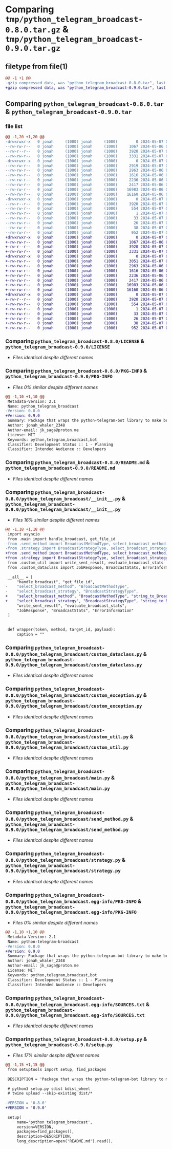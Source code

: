 # Comparing `tmp/python_telegram_broadcast-0.8.0.tar.gz` & `tmp/python_telegram_broadcast-0.9.0.tar.gz`

## filetype from file(1)

```diff
@@ -1 +1 @@
-gzip compressed data, was "python_telegram_broadcast-0.8.0.tar", last modified: Tue May  7 02:49:03 2024, max compression
+gzip compressed data, was "python_telegram_broadcast-0.9.0.tar", last modified: Tue May  7 03:29:33 2024, max compression
```

## Comparing `python_telegram_broadcast-0.8.0.tar` & `python_telegram_broadcast-0.9.0.tar`

### file list

```diff
@@ -1,20 +1,20 @@
-drwxrwxr-x   0 jonah     (1000) jonah     (1000)        0 2024-05-07 02:49:03.307685 python_telegram_broadcast-0.8.0/
--rw-rw-r--   0 jonah     (1000) jonah     (1000)     1067 2024-05-06 01:52:00.000000 python_telegram_broadcast-0.8.0/LICENSE
--rw-r--r--   0 jonah     (1000) jonah     (1000)     3920 2024-05-07 02:49:03.307685 python_telegram_broadcast-0.8.0/PKG-INFO
--rw-rw-r--   0 jonah     (1000) jonah     (1000)     3331 2024-05-07 02:48:22.000000 python_telegram_broadcast-0.8.0/README.md
-drwxrwxr-x   0 jonah     (1000) jonah     (1000)        0 2024-05-07 02:49:03.307685 python_telegram_broadcast-0.8.0/python_telegram_broadcast/
--rw-rw-r--   0 jonah     (1000) jonah     (1000)     2919 2024-05-07 02:48:22.000000 python_telegram_broadcast-0.8.0/python_telegram_broadcast/__init__.py
--rw-rw-r--   0 jonah     (1000) jonah     (1000)     2963 2024-05-06 08:33:20.000000 python_telegram_broadcast-0.8.0/python_telegram_broadcast/custom_dataclass.py
--rw-rw-r--   0 jonah     (1000) jonah     (1000)     1616 2024-05-06 08:35:01.000000 python_telegram_broadcast-0.8.0/python_telegram_broadcast/custom_exception.py
--rw-rw-r--   0 jonah     (1000) jonah     (1000)     2236 2024-05-06 09:03:53.000000 python_telegram_broadcast-0.8.0/python_telegram_broadcast/custom_util.py
--rw-rw-r--   0 jonah     (1000) jonah     (1000)     2417 2024-05-06 08:41:00.000000 python_telegram_broadcast-0.8.0/python_telegram_broadcast/main.py
--rw-rw-r--   0 jonah     (1000) jonah     (1000)    16983 2024-05-06 08:59:09.000000 python_telegram_broadcast-0.8.0/python_telegram_broadcast/send_method.py
--rw-rw-r--   0 jonah     (1000) jonah     (1000)    16160 2024-05-06 09:03:53.000000 python_telegram_broadcast-0.8.0/python_telegram_broadcast/strategy.py
-drwxrwxr-x   0 jonah     (1000) jonah     (1000)        0 2024-05-07 02:49:03.307685 python_telegram_broadcast-0.8.0/python_telegram_broadcast.egg-info/
--rw-r--r--   0 jonah     (1000) jonah     (1000)     3920 2024-05-07 02:49:03.000000 python_telegram_broadcast-0.8.0/python_telegram_broadcast.egg-info/PKG-INFO
--rw-rw-r--   0 jonah     (1000) jonah     (1000)      554 2024-05-07 02:49:03.000000 python_telegram_broadcast-0.8.0/python_telegram_broadcast.egg-info/SOURCES.txt
--rw-rw-r--   0 jonah     (1000) jonah     (1000)        1 2024-05-07 02:49:03.000000 python_telegram_broadcast-0.8.0/python_telegram_broadcast.egg-info/dependency_links.txt
--rw-rw-r--   0 jonah     (1000) jonah     (1000)       33 2024-05-07 02:49:03.000000 python_telegram_broadcast-0.8.0/python_telegram_broadcast.egg-info/requires.txt
--rw-rw-r--   0 jonah     (1000) jonah     (1000)       26 2024-05-07 02:49:03.000000 python_telegram_broadcast-0.8.0/python_telegram_broadcast.egg-info/top_level.txt
--rw-rw-r--   0 jonah     (1000) jonah     (1000)       38 2024-05-07 02:49:03.307685 python_telegram_broadcast-0.8.0/setup.cfg
--rw-rw-r--   0 jonah     (1000) jonah     (1000)      952 2024-05-07 02:48:36.000000 python_telegram_broadcast-0.8.0/setup.py
+drwxrwxr-x   0 jonah     (1000) jonah     (1000)        0 2024-05-07 03:29:33.335973 python_telegram_broadcast-0.9.0/
+-rw-rw-r--   0 jonah     (1000) jonah     (1000)     1067 2024-05-06 01:52:00.000000 python_telegram_broadcast-0.9.0/LICENSE
+-rw-r--r--   0 jonah     (1000) jonah     (1000)     3920 2024-05-07 03:29:33.335973 python_telegram_broadcast-0.9.0/PKG-INFO
+-rw-rw-r--   0 jonah     (1000) jonah     (1000)     3331 2024-05-07 02:48:22.000000 python_telegram_broadcast-0.9.0/README.md
+drwxrwxr-x   0 jonah     (1000) jonah     (1000)        0 2024-05-07 03:29:33.331973 python_telegram_broadcast-0.9.0/python_telegram_broadcast/
+-rw-rw-r--   0 jonah     (1000) jonah     (1000)     3051 2024-05-07 03:28:42.000000 python_telegram_broadcast-0.9.0/python_telegram_broadcast/__init__.py
+-rw-rw-r--   0 jonah     (1000) jonah     (1000)     2963 2024-05-06 08:33:20.000000 python_telegram_broadcast-0.9.0/python_telegram_broadcast/custom_dataclass.py
+-rw-rw-r--   0 jonah     (1000) jonah     (1000)     1616 2024-05-06 08:35:01.000000 python_telegram_broadcast-0.9.0/python_telegram_broadcast/custom_exception.py
+-rw-rw-r--   0 jonah     (1000) jonah     (1000)     2236 2024-05-06 09:03:53.000000 python_telegram_broadcast-0.9.0/python_telegram_broadcast/custom_util.py
+-rw-rw-r--   0 jonah     (1000) jonah     (1000)     2417 2024-05-06 08:41:00.000000 python_telegram_broadcast-0.9.0/python_telegram_broadcast/main.py
+-rw-rw-r--   0 jonah     (1000) jonah     (1000)    16983 2024-05-06 08:59:09.000000 python_telegram_broadcast-0.9.0/python_telegram_broadcast/send_method.py
+-rw-rw-r--   0 jonah     (1000) jonah     (1000)    16160 2024-05-06 09:03:53.000000 python_telegram_broadcast-0.9.0/python_telegram_broadcast/strategy.py
+drwxrwxr-x   0 jonah     (1000) jonah     (1000)        0 2024-05-07 03:29:33.331973 python_telegram_broadcast-0.9.0/python_telegram_broadcast.egg-info/
+-rw-r--r--   0 jonah     (1000) jonah     (1000)     3920 2024-05-07 03:29:33.000000 python_telegram_broadcast-0.9.0/python_telegram_broadcast.egg-info/PKG-INFO
+-rw-rw-r--   0 jonah     (1000) jonah     (1000)      554 2024-05-07 03:29:33.000000 python_telegram_broadcast-0.9.0/python_telegram_broadcast.egg-info/SOURCES.txt
+-rw-rw-r--   0 jonah     (1000) jonah     (1000)        1 2024-05-07 03:29:33.000000 python_telegram_broadcast-0.9.0/python_telegram_broadcast.egg-info/dependency_links.txt
+-rw-rw-r--   0 jonah     (1000) jonah     (1000)       33 2024-05-07 03:29:33.000000 python_telegram_broadcast-0.9.0/python_telegram_broadcast.egg-info/requires.txt
+-rw-rw-r--   0 jonah     (1000) jonah     (1000)       26 2024-05-07 03:29:33.000000 python_telegram_broadcast-0.9.0/python_telegram_broadcast.egg-info/top_level.txt
+-rw-rw-r--   0 jonah     (1000) jonah     (1000)       38 2024-05-07 03:29:33.335973 python_telegram_broadcast-0.9.0/setup.cfg
+-rw-rw-r--   0 jonah     (1000) jonah     (1000)      952 2024-05-07 03:29:23.000000 python_telegram_broadcast-0.9.0/setup.py
```

### Comparing `python_telegram_broadcast-0.8.0/LICENSE` & `python_telegram_broadcast-0.9.0/LICENSE`

 * *Files identical despite different names*

### Comparing `python_telegram_broadcast-0.8.0/PKG-INFO` & `python_telegram_broadcast-0.9.0/PKG-INFO`

 * *Files 0% similar despite different names*

```diff
@@ -1,10 +1,10 @@
 Metadata-Version: 2.1
 Name: python_telegram_broadcast
-Version: 0.8.0
+Version: 0.9.0
 Summary: Package that wraps the python-telegram-bot library to make broadcasting easier.
 Author: jonah_whaler_2348
 Author-email: jk_saga@proton.me
 License: MIT
 Keywords: python,telegram,broadcast,bot
 Classifier: Development Status :: 1 - Planning
 Classifier: Intended Audience :: Developers
```

### Comparing `python_telegram_broadcast-0.8.0/README.md` & `python_telegram_broadcast-0.9.0/README.md`

 * *Files identical despite different names*

### Comparing `python_telegram_broadcast-0.8.0/python_telegram_broadcast/__init__.py` & `python_telegram_broadcast-0.9.0/python_telegram_broadcast/__init__.py`

 * *Files 16% similar despite different names*

```diff
@@ -1,18 +1,18 @@
 import asyncio
 from .main import handle_broadcast, get_file_id
-from .send_method import BroadcastMethodType, select_broadcast_method
-from .strategy import BroadcastStrategyType, select_broadcast_strategy
+from .send_method import BroadcastMethodType, select_broadcast_method, string_to_BroadcastMethodType
+from .strategy import BroadcastStrategyType, select_broadcast_strategy, string_to_BroadcastStrategyType
 from .custom_util import write_sent_result, evaluate_broadcast_stats
 from .custom_dataclass import JobResponse, BroadcastStats, ErrorInformation
 
 __all__ = [
     "handle_broadcast", "get_file_id",
-    "select_broadcast_method", "BroadcastMethodType",
-    "select_broadcast_strategy", "BroadcastStrategyType",
+    "select_broadcast_method", "BroadcastMethodType", "string_to_BroadcastMethodType",
+    "select_broadcast_strategy", "BroadcastStrategyType", "string_to_BroadcastStrategyType",
     "write_sent_result", "evaluate_broadcast_stats",
     "JobResponse", "BroadcastStats", "ErrorInformation"
 ]
 
 
 def wrapper(token, method, target_id, payload):
     caption = ""
```

### Comparing `python_telegram_broadcast-0.8.0/python_telegram_broadcast/custom_dataclass.py` & `python_telegram_broadcast-0.9.0/python_telegram_broadcast/custom_dataclass.py`

 * *Files identical despite different names*

### Comparing `python_telegram_broadcast-0.8.0/python_telegram_broadcast/custom_exception.py` & `python_telegram_broadcast-0.9.0/python_telegram_broadcast/custom_exception.py`

 * *Files identical despite different names*

### Comparing `python_telegram_broadcast-0.8.0/python_telegram_broadcast/custom_util.py` & `python_telegram_broadcast-0.9.0/python_telegram_broadcast/custom_util.py`

 * *Files identical despite different names*

### Comparing `python_telegram_broadcast-0.8.0/python_telegram_broadcast/main.py` & `python_telegram_broadcast-0.9.0/python_telegram_broadcast/main.py`

 * *Files identical despite different names*

### Comparing `python_telegram_broadcast-0.8.0/python_telegram_broadcast/send_method.py` & `python_telegram_broadcast-0.9.0/python_telegram_broadcast/send_method.py`

 * *Files identical despite different names*

### Comparing `python_telegram_broadcast-0.8.0/python_telegram_broadcast/strategy.py` & `python_telegram_broadcast-0.9.0/python_telegram_broadcast/strategy.py`

 * *Files identical despite different names*

### Comparing `python_telegram_broadcast-0.8.0/python_telegram_broadcast.egg-info/PKG-INFO` & `python_telegram_broadcast-0.9.0/python_telegram_broadcast.egg-info/PKG-INFO`

 * *Files 0% similar despite different names*

```diff
@@ -1,10 +1,10 @@
 Metadata-Version: 2.1
 Name: python-telegram-broadcast
-Version: 0.8.0
+Version: 0.9.0
 Summary: Package that wraps the python-telegram-bot library to make broadcasting easier.
 Author: jonah_whaler_2348
 Author-email: jk_saga@proton.me
 License: MIT
 Keywords: python,telegram,broadcast,bot
 Classifier: Development Status :: 1 - Planning
 Classifier: Intended Audience :: Developers
```

### Comparing `python_telegram_broadcast-0.8.0/python_telegram_broadcast.egg-info/SOURCES.txt` & `python_telegram_broadcast-0.9.0/python_telegram_broadcast.egg-info/SOURCES.txt`

 * *Files identical despite different names*

### Comparing `python_telegram_broadcast-0.8.0/setup.py` & `python_telegram_broadcast-0.9.0/setup.py`

 * *Files 17% similar despite different names*

```diff
@@ -1,15 +1,15 @@
 from setuptools import setup, find_packages
 
 DESCRIPTION = 'Package that wraps the python-telegram-bot library to make broadcasting easier.'
 
 # python3 setup.py sdist bdist_wheel
 # twine upload --skip-existing dist/*
 
-VERSION = '0.8.0'
+VERSION = '0.9.0'
 
 setup(
     name='python_telegram_broadcast',
     version=VERSION,
     packages=find_packages(),
     description=DESCRIPTION,
     long_description=open('README.md').read(),
```

